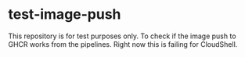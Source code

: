 # test-image-push

This repository is for test purposes only. To check if the image push to GHCR works from the pipelines. Right now this is failing for CloudShell.
